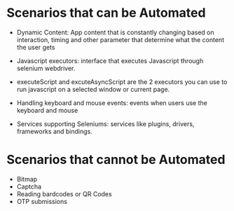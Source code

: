 # Scenarios that can be Automated

- Dynamic Content: App content that is constantly changing based on interaction, timing and other parameter that determine what the content the user gets

- Javascript executors: interface that executes Javascript through selenium webdriver.
- executeScript and excuteAsyncScript are the 2 executors you can use to run javascript on a selected window or current page.

- Handling keyboard and mouse events: events when users use the keyboard and mouse

- Services supporting Seleniums: services like plugins, drivers, frameworks and bindings.

# Scenarios that cannot be Automated

- Bitmap
- Captcha
- Reading bardcodes or QR Codes
- OTP submissions
